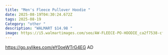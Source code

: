 ```yaml
---
title: "Men's Fleece Pullover Hoodie "
date: 2025-08-19T04:30:24.672Z
tags: 2025-08-19
Category: "other "
description: "WALMART $14.98 "
image: https://i5.walmartimages.com/seo/AW-FLEECE-PO-HOODIE_ca2f7538-cf6e-433d-8ec5-cfdcffa290cb.680d3819575ff15d19ff11e8ad53d383.jpeg?odnHeight=573&odnWidth=573&odnBg=FFFFFF
---
```

https://go.sylikes.com/eY0oeWTrG4EG AD